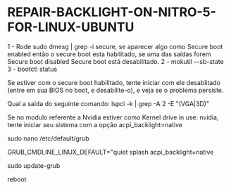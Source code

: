 # REPAIR-BACKLIGHT-ON-NITRO-5-FOR-LINUX-UBUNTU

1 - Rode sudo dmesg | grep -i secure, se aparecer algo como Secure boot enabled então o secure boot esta habilitado, se uma das saídas forem Secure boot disabled Secure boot está desabilitado.
2 - mokutil --sb-state
3 - bootctl status

Se estiver com o secure boot habilitado, tente iniciar com ele desablitado (entre em sua BIOS no boot, e desabilite-o), e veja se o problema persiste.

Qual a saída do seguinte comando: lspci -k | grep -A 2 -E "(VGA|3D)"

Se no modulo referente a Nvidia estiver como Kernel drive in use: nvidia, tente iniciar seu sistema com a opção acpi_backlight=native


sudo nano /etc/default/grub

GRUB_CMDLINE_LINUX_DEFAULT="quiet splash acpi_backlight=native

sudo update-grub

reboot

